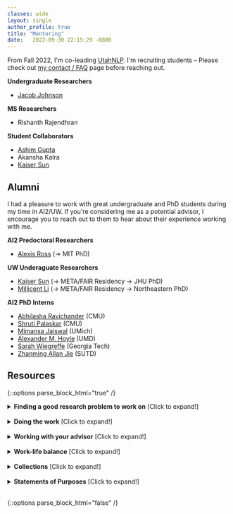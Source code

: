```yaml
---
classes: wide
layout: single
author_profile: true
title: "Mentoring" 
date:   2022-09-30 22:15:29 -0800
---
```


From Fall 2022, I'm co-leading [UtahNLP](http://nlp.cs.utah.edu/). I'm recruiting students – Please check out [my contact / FAQ](https://www.anamarasovic.com/contact/) page before reaching out.

**Undergraduate Researchers**         

* [Jacob Johnson](https://nnnnnnnn.info/)

**MS Researchers** 

* Rishanth Rajendhran

**Student Collaborators**          

* [Ashim Gupta](https://ashim95.github.io/)  
* Akansha Kalra
* [Kaiser Sun](https://kaiserwholearns.github.io/) 


## Alumni

I had a pleasure to work with great undergraduate and PhD students during my time in AI2/UW. If you're considering me as a potential advisor, I encourage you to reach out to them to hear about their experience working with me. 

**AI2 Predoctoral Researchers**

* [Alexis Ross](https://alexisjihyeross.github.io/) (&rarr; MIT PhD)

**UW Underaguate Researchers**

* [Kaiser Sun](https://kaiserwholearns.github.io/) (&rarr; META/FAIR Residency &rarr; JHU PhD)
* [Millicent Li](https://millicentli.github.io/) (&rarr; META/FAIR Residency &rarr;  Northeastern PhD)

**AI2 PhD Interns**

* [Abhilasha Ravichander](https://www.cs.cmu.edu/~aravicha/) (CMU)
* [Shruti Palaskar](https://shrutijpalaskar.github.io/) (CMU)
* [Mimansa Jaiswal](https://mimansajaiswal.github.io/) (UMich)
* [Alexander M. Hoyle](https://alexanderhoyle.com/) (UMD)
* [Sarah Wiegreffe](https://sarahwie.github.io/) (Georgia Tech)
* [Zhanming Allan Jie](https://allanj.github.io/) (SUTD)


## Resources 

{::options parse_block_html="true" /}
<details><summary markdown="span"><b>Finding a good research problem to work on</b> [Click to expand!]</summary>              

[Every PhD is different by Maxwell Forbes](https://maxwellforbes.com/posts/every-phd-is-different/)


[Research Taste Exercises by Christopher Olah](http://colah.github.io/notes/taste/) 

[How to do influential research: a few lessons learned by Xiaodong He](https://twitter.com/WilliamWangNLP/status/1420567513885077506/photo/1)

[How To Choose a Good Scientific Problem by Uri Alon](https://www.weizmann.ac.il/mcb/UriAlon/sites/mcb.UriAlon/files/uploads/nurturing/howtochoosegoodproblem.pdf)

[Coming up with research ideas by Marco Tulio Ribeiro](https://medium.com/@marcotcr/coming-up-with-research-ideas-3032682e5852)

</details>                      
<br/>

<details><summary markdown="span"><b>Doing the work</b> [Click to expand!]</summary>              


[Organizing and evaluating research ideas by Marco Tulio Ribeiro](https://medium.com/@marcotcr/e137637b599e)

[Foundations: How to design experiments in NLU by Sam Bowman](https://drive.google.com/file/d/1kUarnxZNa-ojz0KvZFmHeAEFwTkEH7lg/edit)

</details>                      
<br/>

<details><summary markdown="span"><b>Working with your advisor</b> [Click to expand!]</summary>              


[Should You Take My Advice? by Jimmy Lin](https://github.com/lintool/guide/blob/master/ignoring-advice.md)

[How to share progress with your mentors/collaborators? by Jia-Bin Huang](https://twitter.com/jbhuang0604/status/1453378296608137229)

[How to do research with my mentors effectively? by Jia-Bin Huang](https://twitter.com/jbhuang0604/status/1418407079077842944)

[How to work with your advisor(s)? by Jia-Bin Huan](https://twitter.com/jbhuang0604/status/1546361365778022400)           

</details>                   
<br/>

<details><summary markdown="span"><b>Work-life balance</b> [Click to expand!]</summary>              

[Stress in Research. Part I: The Tournament and the Axe by Charles Sutton](http://www.theexclusive.org/2018/03/tournament-axe.html)

[Stress in Research. Part II: Research Worth and Self-Worth by Charles Sutton](http://www.theexclusive.org/2018/04/worth.html)

[Stress in Research. Part III: The Trouble about Freedom by Charles Sutton](http://www.theexclusive.org/2018/05/freedom.html)

[Stress in Research. Part IV: A Tsunami of Logistics by Charles Sutton](http://www.theexclusive.org/2018/07/logistic-tsunami.html)

[Stress in Research. Part V: If you really are an Impostor, then it's not a Syndrome by Charles Sutton](http://www.theexclusive.org/2018/09/impostor.html)          

</details>                               
<br/>

<details><summary markdown="span"><b>Collections</b> [Click to expand!]</summary>              


[Good Citizen of CVPR](https://faculty.cc.gatech.edu/~parikh/citizenofcvpr/) has so many good talks covering a wide range of topics. 

[Awesome Tips](https://github.com/jbhuang0604/awesome-tips) is an extensive list of advices by Jia-Bin Huang.  

["A repository of links with advice related to grad school applications, research, phd etc"](https://github.com/shaily99/advice#examples) by Shaily Bhatt.

[Getting a Computer Science PhD in the USA](https://parentheticallyspeaking.org/articles/us-cs-phd-faq/#%28part._.What_is_the___300_000_model__%29) by Shriram Krishnamurthi. 



</details>                               
<br/>

<details><summary markdown="span"><b>Statements of Purposes</b> [Click to expand!]</summary>              

* [Will Merrill](https://docs.google.com/document/d/1oQn9_jBVUNutMItuH-Bc3Od8CfwMCBAHnCjdTzBB8K8/edit)

* [Suchin Gururangan](https://suchin.io/personal-statement-advice/)

* [Nelson Liu](https://blog.nelsonliu.me/2020/11/11/phd-personal-statement/)

* [Rishi Bommasani](https://drive.google.com/file/d/1t1yLgC0QMQ-8KyntZvZ7n8dgrF0U9T_v/view)

* [Jason Wei](https://jasonwei20.github.io/files/2021_Stanford_SoP.pdf)

* [Vijay Viswanathan](https://docs.google.com/document/d/10nkNL1NcVYsz9-YLGxR6I1qgckNVGR3wAujrVME-fNs/edit)

* [Yash Bhalgat](https://yashbhalgat.github.io/data/SOP_Oxford.pdf)

* [Aaron Dharna](https://docs.google.com/document/d/1d3bhFQ1e5oOmSZ1H5Cgvf5sd7L9M00zkYhdPl4UPvfg/edit)

* [Abubakar Abid](https://docs.google.com/document/d/1YOpynMzEhkNkn63YdP83I5uQQAjnTc28U1VSRU8xO_A/edit)

* [Saujas Vaduguru](https://saujasv.github.io/phd-applications)

* [Hany Hamed](https://hany606.notion.site/Statement-of-Purpose-SoP-research-statement-41f0923aa14c417bafc9ecc779891fa0)

* [Sai Siddartha Maram](https://github.com/siddu1998/Graduate-Admissions)

* [Sarah Cormiea](https://www.dropbox.com/s/qdsnzflsx9fa7nm/CORMIEA_StatementOfPurpose_Hopkins_FINAL.pdf?dl=0)

[More examples in this amazing repo](https://github.com/shaily99/advice#examples)

[Inside Ph.D. admissions: What readers look for in a Statement of Purpose by Nathan Schneider](https://nschneid.medium.com/inside-ph-d-admissions-what-readers-look-for-in-a-statement-of-purpose-3db4e6081f80)




</details>  
<br/>


{::options parse_block_html="false" /}              
